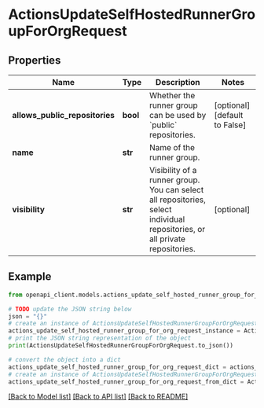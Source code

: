 # ActionsUpdateSelfHostedRunnerGroupForOrgRequest


## Properties

Name | Type | Description | Notes
------------ | ------------- | ------------- | -------------
**allows_public_repositories** | **bool** | Whether the runner group can be used by &#x60;public&#x60; repositories. | [optional] [default to False]
**name** | **str** | Name of the runner group. | 
**visibility** | **str** | Visibility of a runner group. You can select all repositories, select individual repositories, or all private repositories. | [optional] 

## Example

```python
from openapi_client.models.actions_update_self_hosted_runner_group_for_org_request import ActionsUpdateSelfHostedRunnerGroupForOrgRequest

# TODO update the JSON string below
json = "{}"
# create an instance of ActionsUpdateSelfHostedRunnerGroupForOrgRequest from a JSON string
actions_update_self_hosted_runner_group_for_org_request_instance = ActionsUpdateSelfHostedRunnerGroupForOrgRequest.from_json(json)
# print the JSON string representation of the object
print(ActionsUpdateSelfHostedRunnerGroupForOrgRequest.to_json())

# convert the object into a dict
actions_update_self_hosted_runner_group_for_org_request_dict = actions_update_self_hosted_runner_group_for_org_request_instance.to_dict()
# create an instance of ActionsUpdateSelfHostedRunnerGroupForOrgRequest from a dict
actions_update_self_hosted_runner_group_for_org_request_from_dict = ActionsUpdateSelfHostedRunnerGroupForOrgRequest.from_dict(actions_update_self_hosted_runner_group_for_org_request_dict)
```
[[Back to Model list]](../README.md#documentation-for-models) [[Back to API list]](../README.md#documentation-for-api-endpoints) [[Back to README]](../README.md)


